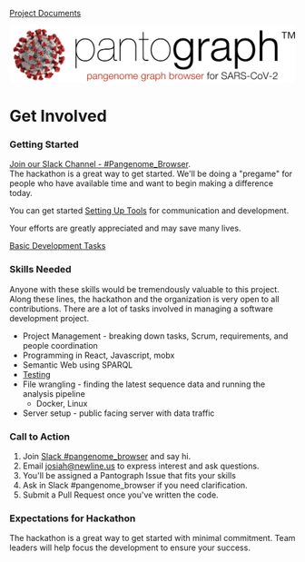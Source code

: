 [Project Documents](project.html)

![](img/pantograph.png)


# Get Involved

### Getting Started

[Join our Slack Channel - #Pangenome_Browser](https://join.slack.com/share/I010JP8UMFT/nDnNhHyFXEHsPm9upxXSENub/enQtMTAxODc5MDk3MzUzNy1kNzY2MDU4NWVmMjdmNjI1NGM3NTc3ZTE2ZTNiNjU2MTA4MzExOTNmNzgyZTdlMzlkNjdmNWNlODZhNWRhZjlj).  
The hackathon is a great way to get started. We'll be doing a "pregame" for people who have available time and want to begin making a difference today.

You can get started [Setting Up Tools](tools.html) for communication and development.

Your efforts are greatly appreciated and may save many lives.

[Basic Development Tasks](basictasks.html)


### Skills Needed

Anyone with these skills would be tremendously valuable to this project. Along these lines, the hackathon and the organization is very open to all contributions. There are a lot of tasks involved in managing a software development project.

* Project Management - breaking down tasks, Scrum, requirements, and people coordination
* Programming in React, Javascript, mobx
* Semantic Web using SPARQL
* [Testing](testing.html)
* File wrangling - finding the latest sequence data and running the analysis pipeline
    * Docker, Linux
* Server setup - public facing server with data traffic  


### Call to Action
1. Join [Slack #pangenome_browser](https://join.slack.com/t/virtualbiohac-xt62674/shared_invite/zt-cuur40oj-wdrVz50NocwVrH7vgKTdPg) and say hi.
1. Email josiah@newline.us to express interest and ask questions.
2. You'll be assigned a Pantograph Issue that fits your skills
3. Ask in Slack #pangenome_browser if you need clarification.
5. Submit a Pull Request once you've written the code.


### Expectations for Hackathon

The hackathon is a great way to get started with minimal commitment. Team leaders will help focus the development to ensure your success.

